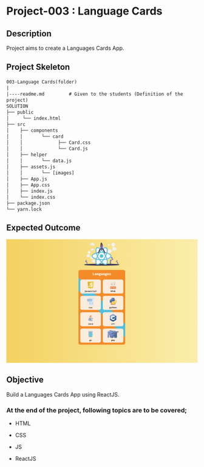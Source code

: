 
# Project-003 : Language Cards

## Description

Project aims to create a Languages Cards App.


## Project Skeleton

```
003-Language Cards(folder)
|
|----readme.md         # Given to the students (Definition of the project)
SOLUTION
├── public
│     └── index.html
├── src
│    ├── components
│    │       └── card
│    │             ├── Card.css
│    │             └── Card.js
│    ├── helper
│    │       └── data.js
│    ├── assets.js
│    │       └── [images]
│    ├── App.js
│    ├── App.css
│    ├── index.js
│    └── index.css
├── package.json
└── yarn.lock
```

## Expected Outcome

![Project 003 Snapshot](language-cards.gif)

## Objective

Build a Languages Cards App using ReactJS.

### At the end of the project, following topics are to be covered;

- HTML

- CSS

- JS

- ReactJS

